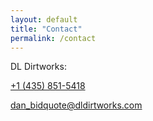 ```yaml
---
layout: default 
title: "Contact"
permalink: /contact
---
```


DL Dirtworks:

[+1 (435) 851-5418](tel:14358515418)

[dan_bidquote@dldirtworks.com](mailto:dan_bidquote@dldirtworks.com)
